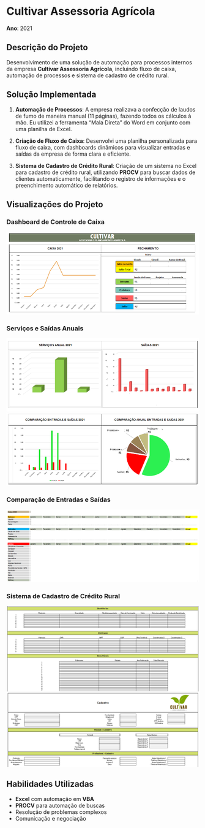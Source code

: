 # Cultivar Assessoria Agrícola

**Ano**: 2021

## Descrição do Projeto

Desenvolvimento de uma solução de automação para processos internos da empresa **Cultivar Assessoria Agrícola**, incluindo fluxo de caixa, automação de processos e sistema de cadastro de crédito rural.

## Solução Implementada

1. **Automação de Processos**: A empresa realizava a confecção de laudos de fumo de maneira manual (11 páginas), fazendo todos os cálculos à mão. Eu utilizei a ferramenta “Mala Direta” do Word em conjunto com uma planilha de Excel.
   
2. **Criação de Fluxo de Caixa**: Desenvolvi uma planilha personalizada para fluxo de caixa, com dashboards dinâmicos para visualizar entradas e saídas da empresa de forma clara e eficiente.

3. **Sistema de Cadastro de Crédito Rural**: Criação de um sistema no Excel para cadastro de crédito rural, utilizando **PROCV** para buscar dados de clientes automaticamente, facilitando o registro de informações e o preenchimento automático de relatórios.

## Visualizações do Projeto

### Dashboard de Controle de Caixa

![Dashboard de Caixa](./image%20(13).png)

### Serviços e Saídas Anuais

![Serviços Anual](./image%20(14).png)
![Saídas Anual](./image%20(15).png)

### Comparação de Entradas e Saídas

![Comparação Entradas e Saídas](./image%20(16).png)

### Sistema de Cadastro de Crédito Rural
![Cadastro Crédito Rural](./image%20(9).png)
![Cadastro Crédito Rural](./image%20(11).png)

## Habilidades Utilizadas
- **Excel** com automação em **VBA**
- **PROCV** para automação de buscas
-  Resolução de problemas complexos
-  Comunicação e negociação
